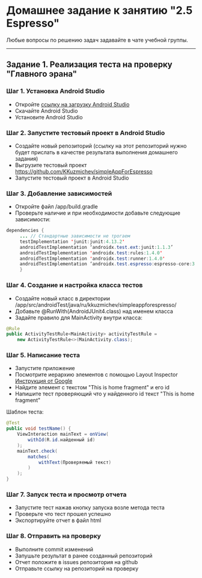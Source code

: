 # Домашнее задание к занятию "2.5 Espresso"

Любые вопросы по решению задач задавайте в чате учебной группы.

---

## Задание 1. Реализация теста на проверку "Главного эрана"

### Шаг 1. Установка Android Studio

- Откройте [ссылку на загрузку Android Studio](https://developer.android.com/studio)
- Скачайте Android Studio 
- Установите Android Studio

### Шаг 2. Запустите тестовый проект в Android Studio

- Создайте новый репозиторий (ссылку на этот репозиторий нужно будет прислать в качестве результата выполнения домашнего задания)
- Выгрузите тестовый проект https://github.com/KKuzmichev/simpleAppForEspresso
- Запустите тестовый проект в Android Studio

### Шаг 3. Добавление зависимостей

- Откройте файл /app/build.gradle
- Проверьте наличие и при необходимости добавьте следующие зависимости:
```java
dependencies {
     ... // Стандартные зависимости не трогаем 
     testImplementation 'junit:junit:4.13.2' 
     androidTestImplementation ‘androidx.test.ext:junit:1.1.3’ 
     androidTestImplementation 'androidx.test:rules:1.4.0'  
     androidTestImplementation 'androidx.test:runner:1.4.0' 
     androidTestImplementation ‘androidx.test.espresso:espresso-core:3.4.0’ 
     } 
```

### Шаг 4. Создание и настройка класса тестов

- Создайте новый класс в директории /app/src/androidTest/java/ru/kkuzmichev/simpleappforespresso/
- Добавьте @RunWith(AndroidJUnit4.class) над именем класса
- Задайте правило для MainActivity внутри класса:
```java
@Rule
public ActivityTestRule<MainActivity> activityTestRule =
	new ActivityTestRule<>(MainActivity.class);
```

### Шаг 5. Написание теста

- Запустите приложение
- Посмотрите иерархию элементов с помощью Layout Inspector [Инструкция от Google](https://developer.android.com/studio/debug/layout-inspector)
- Найдите элемент с текстом "This is home fragment" и его id
- Напишите тест проверяющий что у найденного id текст "This is home fragment"

Шаблон теста:
```java
@Test
public void testName() {
    ViewInteraction mainText = onView(
        withId(R.id.найденный id)
    );
    mainText.check(
        matches(
            withText(Проверяемый текст)
        )
    );
}
```

### Шаг 7. Запуск теста и просмотр отчета

- Запустите тест нажав кнопку запуска возле метода теста
- Проверьте что тест прошел успешно
- Экспортируйте отчет в файл html 

### Шаг 8. Отправить на проверку

- Выполните commit изменений
- Запушьте результат в ранее созданный репозиторий
- Отчет положите в issues репозитория на github
- Отправьте ссылку на репозиторий на проверку
